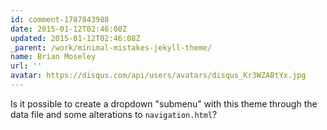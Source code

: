 ```yaml
---
id: comment-1787843988
date: 2015-01-12T02:46:08Z
updated: 2015-01-12T02:46:08Z
_parent: /work/minimal-mistakes-jekyll-theme/
name: Brian Moseley
url: ''
avatar: https://disqus.com/api/users/avatars/disqus_Kr3WZABtYx.jpg
---
```


Is it possible to create a dropdown "submenu" with this theme through
the data file and some alterations to `navigation.html`?
